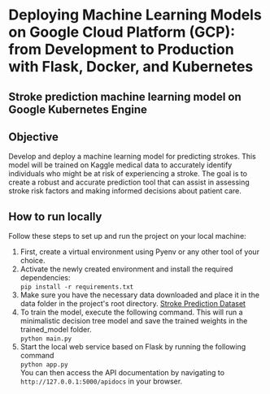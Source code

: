 # Deploying Machine Learning Models on Google Cloud Platform (GCP): from Development to Production with Flask, Docker, and Kubernetes
## Stroke prediction machine learning model on Google Kubernetes Engine


## Objective
Develop and deploy a machine learning model for predicting strokes. This model will be trained on Kaggle medical data to accurately identify individuals who might be at risk of experiencing a stroke. The goal is to create a robust and accurate prediction tool that can assist in assessing stroke risk factors and making informed decisions about patient care.

## How to run locally
Follow these steps to set up and run the project on your local machine:
1. First, create a virtual environment using Pyenv or any other tool of your choice.
2. Activate the newly created environment and install the required dependencies:\
`pip install -r requirements.txt`
3. Make sure you have the necessary data downloaded and place it in the data folder in the project's root directory. [Stroke Prediction Dataset](https://www.kaggle.com/datasets/fedesoriano/stroke-prediction-dataset)
4. To train the model, execute the following command. This will run a minimalistic decision tree model and save the trained weights in the trained_model folder.\
`python main.py`
5. Start the local web service based on Flask by running the following command\
`python app.py`\
You can then access the API documentation by navigating to `http://127.0.0.1:5000/apidocs` in your browser.
